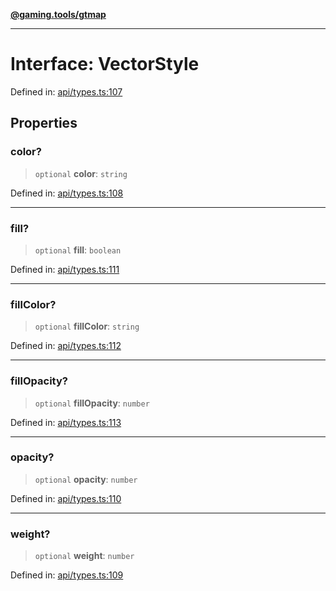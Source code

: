 [**@gaming.tools/gtmap**](README.md)

***

# Interface: VectorStyle

Defined in: [api/types.ts:107](https://github.com/gamingtools/gt-map/blob/37582d0663306e25f7b67e6e3ae4390bd14c21af/packages/gtmap/src/api/types.ts#L107)

## Properties

### color?

> `optional` **color**: `string`

Defined in: [api/types.ts:108](https://github.com/gamingtools/gt-map/blob/37582d0663306e25f7b67e6e3ae4390bd14c21af/packages/gtmap/src/api/types.ts#L108)

***

### fill?

> `optional` **fill**: `boolean`

Defined in: [api/types.ts:111](https://github.com/gamingtools/gt-map/blob/37582d0663306e25f7b67e6e3ae4390bd14c21af/packages/gtmap/src/api/types.ts#L111)

***

### fillColor?

> `optional` **fillColor**: `string`

Defined in: [api/types.ts:112](https://github.com/gamingtools/gt-map/blob/37582d0663306e25f7b67e6e3ae4390bd14c21af/packages/gtmap/src/api/types.ts#L112)

***

### fillOpacity?

> `optional` **fillOpacity**: `number`

Defined in: [api/types.ts:113](https://github.com/gamingtools/gt-map/blob/37582d0663306e25f7b67e6e3ae4390bd14c21af/packages/gtmap/src/api/types.ts#L113)

***

### opacity?

> `optional` **opacity**: `number`

Defined in: [api/types.ts:110](https://github.com/gamingtools/gt-map/blob/37582d0663306e25f7b67e6e3ae4390bd14c21af/packages/gtmap/src/api/types.ts#L110)

***

### weight?

> `optional` **weight**: `number`

Defined in: [api/types.ts:109](https://github.com/gamingtools/gt-map/blob/37582d0663306e25f7b67e6e3ae4390bd14c21af/packages/gtmap/src/api/types.ts#L109)
